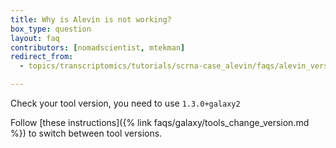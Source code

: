 ```yaml
---
title: Why is Alevin is not working?
box_type: question
layout: faq
contributors: [nomadscientist, mtekman]
redirect_from:
  - topics/transcriptomics/tutorials/scrna-case_alevin/faqs/alevin_version.md

---
```


Check your tool version, you need to use `1.3.0+galaxy2`

Follow [these instructions]({% link faqs/galaxy/tools_change_version.md %}) to switch between tool versions.


